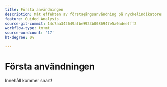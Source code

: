 ```yaml
---
title: Första användningen
description: Mät effekten av förstagångsanvändning på nyckelindikatorer.
feature: Guided Analysis
source-git-commit: 14c7aa342649afbe9923b0086947e5a0adeefff2
workflow-type: tm+mt
source-wordcount: '17'
ht-degree: 0%

---
```


# Första användningen

Innehåll kommer snart!
